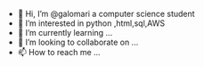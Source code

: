 - 👋 Hi, I’m @galomari a computer science student
- 👀 I’m interested in python ,html,sql,AWS
- 🌱 I’m currently learning ...
- 💞️ I’m looking to collaborate on ...
- 📫 How to reach me ...

<!---
galomari/galomari is a ✨ special ✨ repository because its `README.md` (this file) appears on your GitHub profile.
You can click the Preview link to take a look at your changes.
--->

